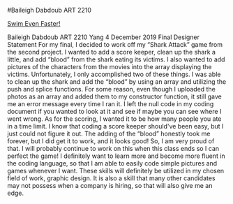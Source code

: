 #Baileigh Dabdoub ART 2210

[Swim Even Faster!](https://baileighd.github.io/Dabdoub_Baileigh_ART2210/_FinalFall2019/SharkAttack2!.html)

Baileigh Dabdoub
ART 2210
Yang
4 December 2019
Final Designer Statement
For my final, I decided to work off my “Shark Attack” game from the second project. I wanted to add a score keeper, clean up the shark a little, and add “blood” from the shark eating its victims. I also wanted to add pictures of the characters from the movies into the array displaying the victims. Unfortunately, I only accomplished two of these things. I was able to clean up the shark and add the “blood” by using an array and utilizing the push and splice functions. For some reason, even though I uploaded the photos as an array and added them to my constructor function, it still gave me an error message every time I ran it. I left the null code in my coding document if you wanted to look at it and see if maybe you can see where I went wrong. As for the scoring, I wanted it to be how many people you ate in a time limit. I know that coding a score keeper should've been easy, but I just could not figure it out. The adding of the “blood” honestly took me forever, but I did get it to work, and it looks good! So, I am very proud of that. I will probably continue to work on this when this class ends so I can perfect the game! I definitely want to learn more and become more fluent in the coding language, so that I am able to easily code simple pictures and games whenever I want. These skills will definitely be utilized in my chosen field of work, graphic design. It is also a skill that many other candidates may not possess when a company is hiring, so that will also give me an edge.